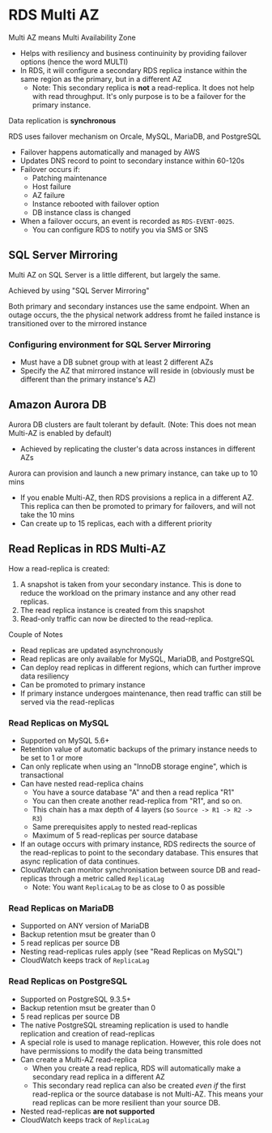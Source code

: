 # RDS Multi AZ

Multi AZ means Multi Availability Zone
- Helps with resiliency and business continuinity by providing failover options (hence the word MULTI)
- In RDS, it will configure a secondary RDS replica instance within the same region as the primary, but in a different AZ
	- Note: This secondary replica is **not** a read-replica. It does not help with read throughput. It's only purpose is to be a failover for the primary instance.

Data replication is **synchronous**

RDS uses failover mechanism on Orcale, MySQL, MariaDB, and PostgreSQL
- Failover happens automatically and managed by AWS
- Updates DNS record to point to secondary instance within 60-120s
- Failover occurs if:
	- Patching maintenance
	- Host failure
	- AZ failure
	- Instance rebooted with failover option
	- DB instance class is changed
- When a failover occurs, an event is recorded as `RDS-EVENT-0025`.
	- You can configure RDS to notify you via SMS or SNS

## SQL Server Mirroring

Multi AZ on SQL Server is a little different, but largely the same.

Achieved by using "SQL Server Mirroring"

Both primary and secondary instances use the same endpoint. When an outage occurs, the the physical network address fromt he failed instance is transitioned over to the mirrored instance

### Configuring environment for SQL Server Mirroring
- Must have a DB subnet group with at least 2 different AZs
- Specify the AZ that mirrored instance will reside in (obviously must be different than the primary instance's AZ)

## Amazon Aurora DB

Aurora DB clusters are fault tolerant by default. (Note: This does not mean Multi-AZ is enabled by default)
- Achieved by replicating the cluster's data across instances in different AZs

Aurora can provision and launch a new primary instance, can take up to 10 mins
- If you enable Multi-AZ, then RDS provisions a replica in a different AZ. This replica can then be promoted to primary for failovers, and will not take the 10 mins
- Can create up to 15 replicas, each with a different priority

## Read Replicas in RDS Multi-AZ
How a read-replica is created:
1. A snapshot is taken from your secondary instance. This is done to reduce the workload on the primary instance and any other read replicas.
2. The read replica instance is created from this snapshot
3. Read-only traffic can now be directed to the read-replica.

Couple of Notes
- Read replicas are updated asynchronously
- Read replicas are only available for MySQL, MariaDB, and PostgreSQL
- Can deploy read replicas in different regions, which can further improve data resiliency
- Can be promoted to primary instance
- If primary instance undergoes maintenance, then read traffic can still be served via the read-replicas

### Read Replicas on MySQL
- Supported on MySQL 5.6+
- Retention value of automatic backups of the primary instance needs to be set to 1 or more
- Can only replicate when using an "InnoDB storage engine", which is transactional
- Can have nested read-replica chains
	- You have a source database "A" and then a read replica "R1"
	- You can then create another read-replica from "R1", and so on.
	- This chain has a max depth of 4 layers (so `Source -> R1 -> R2 -> R3`)
	- Same prerequisites apply to nested read-replicas
	- Maximum of 5 read-replicas per source database
- If an outage occurs with primary instance, RDS redirects the source of the read-replicas to point to the secondary database. This ensures that async replication of data continues.
- CloudWatch can monitor synchronisation between source DB and read-replicas through a metric called `ReplicaLag`
	- Note: You want `ReplicaLag` to be as close to 0 as possible

### Read Replicas on MariaDB
- Supported on ANY version of MariaDB
- Backup retention msut be greater than 0
- 5 read replicas per source DB
- Nesting read-replicas rules apply (see "Read Replicas on MySQL")
- CloudWatch keeps track of `ReplicaLag`

### Read Replicas on PostgreSQL
- Supported on PostgreSQL 9.3.5+
- Backup retention msut be greater than 0
- 5 read replicas per source DB
- The native PostgreSQL streaming replication is used to handle replication and creation of read-replicas
- A special role is used to manage replication. However, this role does not have permissions to modify the data being transmitted
- Can create a Multi-AZ read-replica
	- When you create a read replica, RDS will automatically make a secondary read replica in a different AZ
	- This secondary read replica can also be created _even if_ the first read-replica or the source database is not Multi-AZ. This means your read replicas can be more resilient than your source DB.
- Nested read-replicas **are not supported**
- CloudWatch keeps track of `ReplicaLag`
